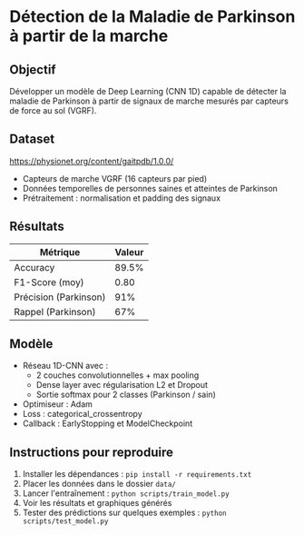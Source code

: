 # Détection de la Maladie de Parkinson à partir de la marche

## Objectif
Développer un modèle de Deep Learning (CNN 1D) capable de détecter la maladie de Parkinson à partir de signaux de marche mesurés par capteurs de force au sol (VGRF).

## Dataset
  https://physionet.org/content/gaitpdb/1.0.0/
- Capteurs de marche VGRF (16 capteurs par pied)
- Données temporelles de personnes saines et atteintes de Parkinson
- Prétraitement : normalisation et padding des signaux

##  Résultats
| Métrique       | Valeur |
|---------------|--------|
| Accuracy      | 89.5%  |
| F1-Score (moy)| 0.80   |
| Précision (Parkinson) | 91% |
| Rappel (Parkinson)    | 67% |



## Modèle
- Réseau 1D-CNN avec :
  - 2 couches convolutionnelles + max pooling
  - Dense layer avec régularisation L2 et Dropout
  - Sortie softmax pour 2 classes (Parkinson / sain)
- Optimiseur : Adam
- Loss : categorical_crossentropy
- Callback : EarlyStopping et ModelCheckpoint

## Instructions pour reproduire
1. Installer les dépendances : `pip install -r requirements.txt`
2. Placer les données dans le dossier `data/`
3. Lancer l'entraînement : `python scripts/train_model.py`
4. Voir les résultats et graphiques générés
5. Tester des prédictions sur quelques exemples : `python scripts/test_model.py`
